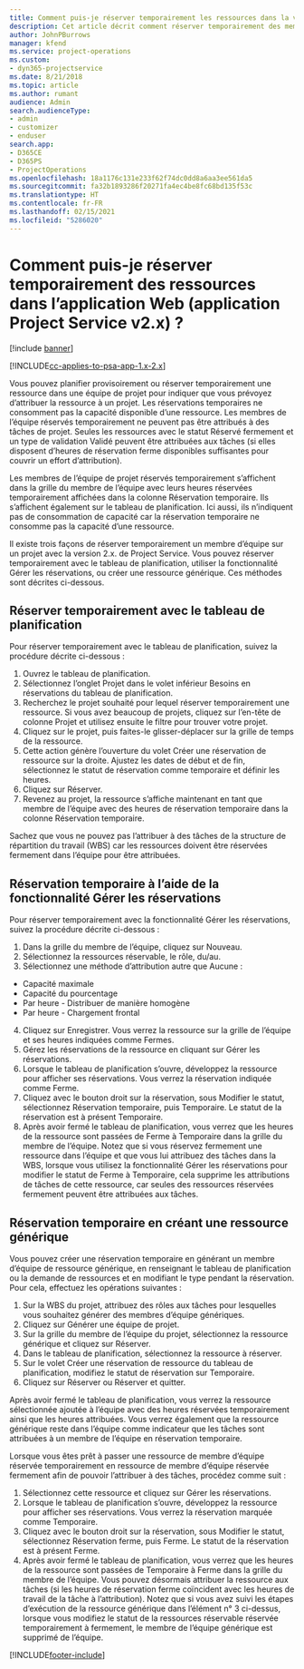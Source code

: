 ```yaml
---
title: Comment puis-je réserver temporairement les ressources dans la version 2.x de l’application ?
description: Cet article décrit comment réserver temporairement des membres de l’équipe du projet avec Project Service.
author: JohnPBurrows
manager: kfend
ms.service: project-operations
ms.custom:
- dyn365-projectservice
ms.date: 8/21/2018
ms.topic: article
ms.author: rumant
audience: Admin
search.audienceType:
- admin
- customizer
- enduser
search.app:
- D365CE
- D365PS
- ProjectOperations
ms.openlocfilehash: 18a1176c131e233f62f74dc0dd8a6aa3ee561da5
ms.sourcegitcommit: fa32b1893286f20271fa4ec4be8fc68bd135f53c
ms.translationtype: HT
ms.contentlocale: fr-FR
ms.lasthandoff: 02/15/2021
ms.locfileid: "5286020"
---
```

# <a name="how-do-i-soft-book-resources-in-the-web-app-project-service-app-v2x"></a>Comment puis-je réserver temporairement des ressources dans l’application Web (application Project Service v2.x) ?

[!include [banner](../includes/psa-now-project-operations.md)]

[!INCLUDE[cc-applies-to-psa-app-1.x-2.x](../includes/cc-applies-to-psa-app-1x-2x.md)]

Vous pouvez planifier provisoirement ou réserver temporairement une ressource dans une équipe de projet pour indiquer que vous prévoyez d’attribuer la ressource à un projet. Les réservations temporaires ne consomment pas la capacité disponible d’une ressource. Les membres de l’équipe réservés temporairement ne peuvent pas être attribués à des tâches de projet. Seules les ressources avec le statut Réservé fermement et un type de validation Validé peuvent être attribuées aux tâches (si elles disposent d’heures de réservation ferme disponibles suffisantes pour couvrir un effort d’attribution).

Les membres de l’équipe de projet réservés temporairement s’affichent dans la grille du membre de l’équipe avec leurs heures réservées temporairement affichées dans la colonne Réservation temporaire. Ils s’affichent également sur le tableau de planification. Ici aussi, ils n’indiquent pas de consommation de capacité car la réservation temporaire ne consomme pas la capacité d’une ressource.

Il existe trois façons de réserver temporairement un membre d’équipe sur un projet avec la version 2.x. de Project Service. Vous pouvez réserver temporairement avec le tableau de planification, utiliser la fonctionnalité Gérer les réservations, ou créer une ressource générique. Ces méthodes sont décrites ci-dessous.

## <a name="soft-book-with-the-schedule-board"></a>Réserver temporairement avec le tableau de planification

Pour réserver temporairement avec le tableau de planification, suivez la procédure décrite ci-dessous : 
1. Ouvrez le tableau de planification.
2. Sélectionnez l’onglet Projet dans le volet inférieur Besoins en réservations du tableau de planification.
3. Recherchez le projet souhaité pour lequel réserver temporairement une ressource. Si vous avez beaucoup de projets, cliquez sur l’en-tête de colonne Projet et utilisez ensuite le filtre pour trouver votre projet.
4. Cliquez sur le projet, puis faites-le glisser-déplacer sur la grille de temps de la ressource.
5. Cette action génère l’ouverture du volet Créer une réservation de ressource sur la droite. Ajustez les dates de début et de fin, sélectionnez le statut de réservation comme temporaire et définir les heures. 
6. Cliquez sur Réserver.
7. Revenez au projet, la ressource s’affiche maintenant en tant que membre de l’équipe avec des heures de réservation temporaire dans la colonne Réservation temporaire.

Sachez que vous ne pouvez pas l’attribuer à des tâches de la structure de répartition du travail (WBS) car les ressources doivent être réservées fermement dans l’équipe pour être attribuées.

## <a name="soft-book-using-the-maintain-bookings-feature"></a>Réservation temporaire à l’aide de la fonctionnalité Gérer les réservations

Pour réserver temporairement avec la fonctionnalité Gérer les réservations, suivez la procédure décrite ci-dessous :
1. Dans la grille du membre de l’équipe, cliquez sur Nouveau.
2. Sélectionnez la ressources réservable, le rôle, du/au.
3. Sélectionnez une méthode d’attribution autre que Aucune :
- Capacité maximale
- Capacité du pourcentage
- Par heure - Distribuer de manière homogène
- Par heure - Chargement frontal
4. Cliquez sur Enregistrer. Vous verrez la ressource sur la grille de l’équipe et ses heures indiquées comme Fermes.
5. Gérez les réservations de la ressource en cliquant sur Gérer les réservations.
6. Lorsque le tableau de planification s’ouvre, développez la ressource pour afficher ses réservations. Vous verrez la réservation indiquée comme Ferme.
7. Cliquez avec le bouton droit sur la réservation, sous Modifier le statut, sélectionnez Réservation temporaire, puis Temporaire. Le statut de la réservation est à présent Temporaire.
8. Après avoir fermé le tableau de planification, vous verrez que les heures de la ressource sont passées de Ferme à Temporaire dans la grille du membre de l’équipe.
Notez que si vous réservez fermement une ressource dans l’équipe et que vous lui attribuez des tâches dans la WBS, lorsque vous utilisez la fonctionnalité Gérer les réservations pour modifier le statut de Ferme à Temporaire, cela supprime les attributions de tâches de cette ressource, car seules des ressources réservées fermement peuvent être attribuées aux tâches.

## <a name="soft-book-by-creating-a-generic-resource"></a>Réservation temporaire en créant une ressource générique

Vous pouvez créer une réservation temporaire en générant un membre d’équipe de ressource générique, en renseignant le tableau de planification ou la demande de ressources et en modifiant le type pendant la réservation.
Pour cela, effectuez les opérations suivantes :

1. Sur la WBS du projet, attribuez des rôles aux tâches pour lesquelles vous souhaitez générer des membres d’équipe génériques.
2. Cliquez sur Générer une équipe de projet.
3. Sur la grille du membre de l’équipe du projet, sélectionnez la ressource générique et cliquez sur Réserver.
4. Dans le tableau de planification, sélectionnez la ressource à réserver.
5. Sur le volet Créer une réservation de ressource du tableau de planification, modifiez le statut de réservation sur Temporaire.
6. Cliquez sur Réserver ou Réserver et quitter.

Après avoir fermé le tableau de planification, vous verrez la ressource sélectionnée ajoutée à l’équipe avec des heures réservées temporairement ainsi que les heures attribuées. Vous verrez également que la ressource générique reste dans l’équipe comme indicateur que les tâches sont attribuées à un membre de l’équipe en réservation temporaire.

Lorsque vous êtes prêt à passer une ressource de membre d’équipe réservée temporairement en ressource de membre d’équipe réservée fermement afin de pouvoir l’attribuer à des tâches, procédez comme suit :

1. Sélectionnez cette ressource et cliquez sur Gérer les réservations.
2. Lorsque le tableau de planification s’ouvre, développez la ressource pour afficher ses réservations. Vous verrez la réservation marquée comme Temporaire.
3. Cliquez avec le bouton droit sur la réservation, sous Modifier le statut, sélectionnez Réservation ferme, puis Ferme. Le statut de la réservation est à présent Ferme.
4. Après avoir fermé le tableau de planification, vous verrez que les heures de la ressource sont passées de Temporaire à Ferme dans la grille du membre de l’équipe. Vous pouvez désormais attribuer la ressource aux tâches (si les heures de réservation ferme coïncident avec les heures de travail de la tâche à l’attribution). Notez que si vous avez suivi les étapes d’exécution de la ressource générique dans l’élément n° 3 ci-dessus, lorsque vous modifiez le statut de la ressources réservable réservée temporairement à fermement, le membre de l’équipe générique est supprimé de l’équipe.


[!INCLUDE[footer-include](../includes/footer-banner.md)]